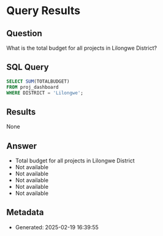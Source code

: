 # Query Results

## Question
What is the total budget for all projects in Lilongwe District?

## SQL Query
```sql
SELECT SUM(TOTALBUDGET) 
FROM proj_dashboard 
WHERE DISTRICT = 'Lilongwe';
```

## Results
None

## Answer
- Total budget for all projects in Lilongwe District
- Not available
- Not available
- Not available
- Not available
- Not available

## Metadata
- Generated: 2025-02-19 16:39:55

